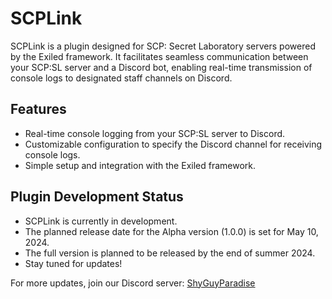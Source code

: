 # SCPLink

SCPLink is a plugin designed for SCP: Secret Laboratory servers powered by the Exiled framework. It facilitates seamless communication between your SCP:SL server and a Discord bot, enabling real-time transmission of console logs to designated staff channels on Discord.

## Features

- Real-time console logging from your SCP:SL server to Discord.
- Customizable configuration to specify the Discord channel for receiving console logs.
- Simple setup and integration with the Exiled framework.

## Plugin Development Status
- SCPLink is currently in development.
- The planned release date for the Alpha version (1.0.0) is set for May 10, 2024.
- The full version is planned to be released by the end of summer 2024.
- Stay tuned for updates!

For more updates, join our Discord server: [ShyGuyParadise](https://dsc.gg/shyguyparadise)
